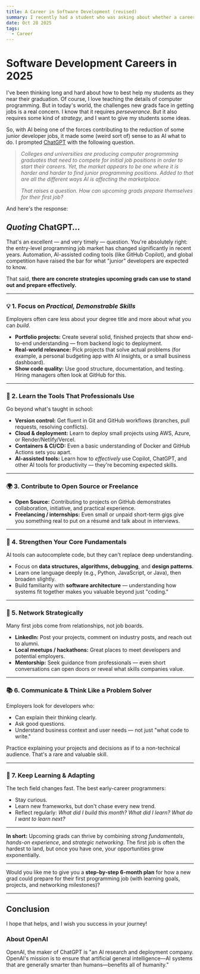 ```yaml
---
title: A Career in Software Development (revised)
summary: I recently had a student who was asking about whether a career in software development was worth pursuing in today's market. Here's my reply with extended advice.
date: Oct 28 2025
tags:
  - Career
---
```

# Software Development Careers in 2025

I've been thinking long and hard about how to best help my students as they near their graduation. Of course, I love teaching the details of computer programming. But in today's world, the challenges new grads face in getting jobs is a real concern. I know that it requires *perseverance*. But it also requires some kind of *strategy*, and I want to give my students some ideas.

So, with AI being one of the forces contributing to the reduction of some junior developer jobs, it made some (weird sort of) sense to as AI what to do. I prompted <a href="" target="_blank">ChatGPT</a> with the following question.

> *Colleges and universities are producing computer programming graduates that need to compete for initial job positions in order to start their careers. Yet, the market appears to be one where it is harder and harder to find junior programming positions. Added to that are all the different ways AI is affecting the marketplace.*
>
> *That raises a question. How can upcoming grads prepare themselves for their first job?*

And here's the response:

## *Quoting* ChatGPT&hellip;

That's an excellent — and very timely — question. You're absolutely right: the entry-level programming job market has changed significantly in recent years. Automation, AI-assisted coding tools (like GitHub Copilot), and global competition have raised the bar for what "junior" developers are expected to know.

That said, **there are concrete strategies upcoming grads can use to stand out and prepare effectively.**

---

### 💡 1. Focus on *Practical, Demonstrable Skills*

Employers often care less about your degree title and more about what you can *build*.

* **Portfolio projects:** Create several solid, finished projects that show end-to-end understanding — from backend logic to deployment.
* **Real-world relevance:** Pick projects that solve actual problems (for example, a personal budgeting app with AI insights, or a small business dashboard).
* **Show code quality:** Use good structure, documentation, and testing. Hiring managers often look at GitHub for this.

---

### 🧠 2. Learn the Tools That Professionals Use

Go beyond what's taught in school:

* **Version control:** Get fluent in Git and GitHub workflows (branches, pull requests, resolving conflicts).
* **Cloud & deployment:** Learn to deploy small projects using AWS, Azure, or Render/Netlify/Vercel.
* **Containers & CI/CD:** Even a basic understanding of Docker and GitHub Actions sets you apart.
* **AI-assisted tools:** Learn how to *effectively* use Copilot, ChatGPT, and other AI tools for productivity — they're becoming expected skills.

---

### 🌍 3. Contribute to Open Source or Freelance

* **Open Source:** Contributing to projects on GitHub demonstrates collaboration, initiative, and practical experience.
* **Freelancing / internships:** Even small or unpaid short-term gigs give you something real to put on a résumé and talk about in interviews.

---

### 🧩 4. Strengthen Your Core Fundamentals

AI tools can autocomplete code, but they can't replace deep understanding.

* Focus on **data structures, algorithms, debugging**, and **design patterns**.
* Learn one language deeply (e.g., Python, JavaScript, or Java), then broaden slightly.
* Build familiarity with **software architecture** — understanding how systems fit together makes you valuable beyond just "coding."

---

### 🤝 5. Network Strategically

Many first jobs come from relationships, not job boards.

* **LinkedIn:** Post your projects, comment on industry posts, and reach out to alumni.
* **Local meetups / hackathons:** Great places to meet developers and potential employers.
* **Mentorship:** Seek guidance from professionals — even short conversations can open doors or reveal what skills companies value.

---

### 📚 6. Communicate & Think Like a Problem Solver

Employers look for developers who:

* Can explain their thinking clearly.
* Ask good questions.
* Understand business context and user needs — not just "what code to write."

Practice explaining your projects and decisions as if to a non-technical audience. That's a rare and valuable skill.

---

### 🚀 7. Keep Learning & Adapting

The tech field changes fast. The best early-career programmers:

* Stay curious.
* Learn new frameworks, but don't chase every new trend.
* Reflect regularly: *What did I build this month? What did I learn? What do I want to learn next?*

---

**In short:**
Upcoming grads can thrive by combining *strong fundamentals*, *hands-on experience*, and *strategic networking*. The first job is often the hardest to land, but once you have one, your opportunities grow exponentially.

---

Would you like me to give you a **step-by-step 6-month plan** for how a new grad could prepare for their first programming job (with learning goals, projects, and networking milestones)?




----

## Conclusion

I hope that helps, and I wish you success in your journey!

### About OpenAI

OpenAI, the maker of ChatGPT is "an Al research and deployment company. OpenAl's mission is to ensure that artificial general intelligence—AI systems that are generally smarter than humans—benefits all of humanity."
